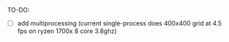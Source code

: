 TO-DO:
- [ ] add multiprocessing (current single-process does 400x400 grid at 4.5 fps on ryzen 1700x 8 core 3.8ghz)

